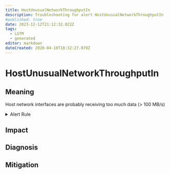 ```yaml
---
title: HostUnusualNetworkThroughputIn
description: Troubleshooting for alert HostUnusualNetworkThroughputIn
#published: true
date: 2023-12-12T21:12:32.022Z
tags: 
  - LGTM
  - generated
editor: markdown
dateCreated: 2020-04-10T18:32:27.079Z
---
```


# HostUnusualNetworkThroughputIn

## Meaning
[//]: # "Short paragraph that explains what the alert means"
Host network interfaces are probably receiving too much data (> 100 MB/s)

<details>
  <summary>Alert Rule</summary>

{{% rule "host-and-hardware/node-exporter.yml" "HostUnusualNetworkThroughputIn" %}}

{{% comment %}}

```yaml
alert: HostUnusualNetworkThroughputIn
expr: (sum by (instance) (rate(node_network_receive_bytes_total[2m])) / 1024 / 1024 > 100) * on(instance) group_left (nodename) node_uname_info{nodename=~".+"}
for: 5m
labels:
    severity: warning
annotations:
    summary: Host unusual network throughput in (instance {{ $labels.instance }})
    description: |-
        Host network interfaces are probably receiving too much data (> 100 MB/s)
          VALUE = {{ $value }}
          LABELS = {{ $labels }}
    runbook: https://github.com/srerun/prometheus-alerts/blob/main/content/runbooks/node-exporter/HostUnusualNetworkThroughputIn.md

```

{{% /comment %}}

</details>


## Impact
[//]: # "What could / will happen if the alert is not addressed"



## Diagnosis
[//]: # "Steps to take to identify the cause of the problem"



## Mitigation
[//]: # "The steps necessary to resolve the alert"
